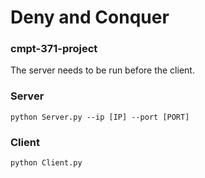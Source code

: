 # Deny and Conquer
### cmpt-371-project

The server needs to be run before the client.

### Server
```
python Server.py --ip [IP] --port [PORT]
```

### Client
```
python Client.py
```
